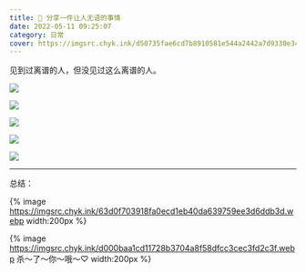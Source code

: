 ```yaml
---
title: 💢 分享一件让人无语的事情
date: 2022-05-11 09:25:07
category: 日常
cover: https://imgsrc.chyk.ink/d50735fae6cd7b8910581e544a2442a7d9330e34.webp
---
```


见到过离谱的人，但没见过这么离谱的人。

<!-- more -->

![](https://imgsrc.chyk.ink/d50735fae6cd7b8910581e544a2442a7d9330e34.webp)

![](https://imgsrc.chyk.ink/b21bb051f81986188070cb530fed2e738bd4e636.webp)

![](https://imgsrc.chyk.ink/d52a2834349b033ba4b9d80d50ce36d3d539bd30.webp)

![](https://imgsrc.chyk.ink/bd3eb13533fa828bfc10b934b81f4134970a5a31.webp)

![](https://imgsrc.chyk.ink/b3b7d0a20cf431add7ff67ee0e36acaf2edd9833.webp)

---

总结：

{% image https://imgsrc.chyk.ink/63d0f703918fa0ecd1eb40da639759ee3d6ddb3d.webp width:200px %}

{% image https://imgsrc.chyk.ink/d000baa1cd11728b3704a8f58dfcc3cec3fd2c3f.webp 杀～了～你～哦～♡ width:200px %}

